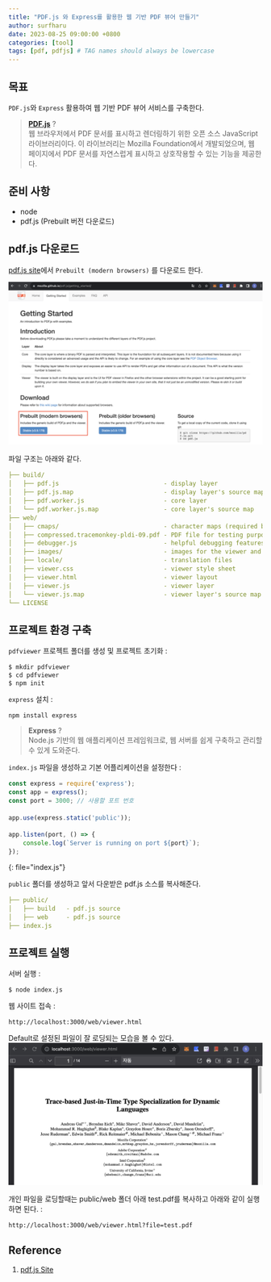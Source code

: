```yaml
---
title: "PDF.js 와 Express를 활용한 웹 기반 PDF 뷰어 만들기"
author: surfharu
date: 2023-08-25 09:00:00 +0800
categories: [tool]
tags: [pdf, pdfjs] # TAG names should always be lowercase
---
```


## 목표
`PDF.js`와 `Express` 활용하여 웹 기반 PDF 뷰어 서비스를 구축한다.

> **[PDF.js](https://mozilla.github.io/pdf.js/getting_started/)** ?  
> 웹 브라우저에서 PDF 문서를 표시하고 렌더링하기 위한 오픈 소스 JavaScript 라이브러리이다. 이 라이브러리는 Mozilla Foundation에서 개발되었으며, 웹 페이지에서 PDF 문서를 자연스럽게 표시하고 상호작용할 수 있는 기능을 제공한다.

## 준비 사항
- node
- pdf.js (Prebuilt 버전 다운로드)

## pdf.js 다운로드
[pdf.js site](https://mozilla.github.io/pdf.js/getting_started)에서 `Prebuilt (modern browsers)` 를 다운로드 한다.

![](/assets/images/tool-5-1.png)

파일 구조는 아래와 같다.
```yaml
├── build/
│   ├── pdf.js                             - display layer
│   ├── pdf.js.map                         - display layer's source map
│   ├── pdf.worker.js                      - core layer
│   └── pdf.worker.js.map                  - core layer's source map
├── web/
│   ├── cmaps/                             - character maps (required by core)
│   ├── compressed.tracemonkey-pldi-09.pdf - PDF file for testing purposes
│   ├── debugger.js                        - helpful debugging features
│   ├── images/                            - images for the viewer and annotation icons
│   ├── locale/                            - translation files
│   ├── viewer.css                         - viewer style sheet
│   ├── viewer.html                        - viewer layout
│   ├── viewer.js                          - viewer layer
│   └── viewer.js.map                      - viewer layer's source map
└── LICENSE
```

## 프로젝트 환경 구축
`pdfviewer` 프로젝트 폴더를 생성 및 프로젝트 초기화 : 
```console
$ mkdir pdfviewer
$ cd pdfviewer
$ npm init
```

`express` 설치 : 
```console
npm install express
```

> **Express** ?  
> Node.js 기반의 웹 애플리케이션 프레임워크로, 웹 서버를 쉽게 구축하고 관리할 수 있게 도와준다.

`index.js` 파일을 생성하고 기본 어플리케이션을 설정한다 : 
```js
const express = require('express');
const app = express();
const port = 3000; // 사용할 포트 번호

app.use(express.static('public'));

app.listen(port, () => {
    console.log(`Server is running on port ${port}`);
});
```
{: file="index.js"}

`public` 폴더를 생성하고 앞서 다운받은 pdf.js 소스를 복사해준다.

```yaml
├── public/
│   ├── build   - pdf.js source
│   ├── web     - pdf.js source
├── index.js
```

## 프로젝트 실행
서버 실행 : 
```console
$ node index.js
```

웹 사이트 접속 : 
```
http://localhost:3000/web/viewer.html
```

Default로 설정된 파일이 잘 로딩되는 모습을 볼 수 있다.
![](/assets/images/tool-5-2.png)

개인 파일을 로딩할때는 public/web 폴더 아래 test.pdf를 복사하고 아래와 같이 실행하면 된다. : 
```
http://localhost:3000/web/viewer.html?file=test.pdf
```

## Reference
1. [pdf.js Site](https://mozilla.github.io/pdf.js/getting_started/)